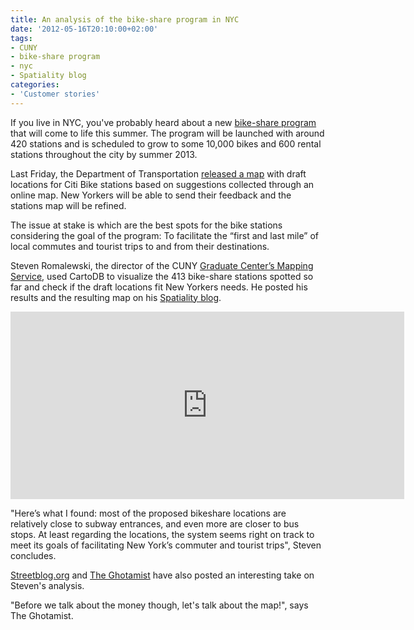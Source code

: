 ```yaml
---
title: An analysis of the bike-share program in NYC
date: '2012-05-16T20:10:00+02:00'
tags:
- CUNY
- bike-share program
- nyc
- Spatiality blog
categories:
- 'Customer stories'
---
```


If you live in NYC, you've probably heard about a new <a href="http://a841-tfpweb.nyc.gov/bikeshare/">bike-share program</a> that will come to life this summer. The program will be launched with around 420 stations and is scheduled to grow to some 10,000 bikes and 600 rental stations throughout the city by summer 2013. 

Last Friday, the Department of Transportation <a href="http://a841-tfpweb.nyc.gov/bikeshare/station-map/">released a map</a> with draft locations for Citi Bike stations based on suggestions collected through an online map. New Yorkers will be able to send their feedback and the stations map will be refined. 

The issue at stake is which are the best spots for the bike stations considering the goal of the program: To facilitate the “first and last mile” of local commutes and tourist trips to and from their destinations. 

Steven Romalewski, the director of the CUNY <a href="http://www.urbanresearch.org/about/cur-components/cuny-mapping-service">Graduate Center’s Mapping Service</a>, used CartoDB to visualize the 413 bike-share stations spotted so far and check if the draft locations fit New Yorkers needs. He posted his results and the resulting map on his <a href="http://spatialityblog.com/2012/05/14/citibikenyc_firstlastmile_quantified/">Spatiality blog</a>. 

<iframe frameborder="0" height="300" src="https://cunycur.cartodb.com/tables/citibikenyc_kiosks/embed_map" width="630"></iframe>

"Here’s what I found: most of the proposed bikeshare locations are relatively close to subway entrances, and even more are closer to bus stops. At least regarding the locations, the system seems right on track to meet its goals of facilitating New York’s commuter and tourist trips", Steven concludes. 

<a href="http://www.streetsblog.org/2012/05/15/mapping-how-nyc-bike-share-meshes-with-jobs-and-transit/">Streetblog.org</a> and <a href="http://gothamist.com/2012/05/16/citibike_share_should_be_great_for.php">The Ghotamist</a> have also posted an interesting take on Steven's analysis.

"Before we talk about the money though, let's talk about the map!", says The Ghotamist. 
